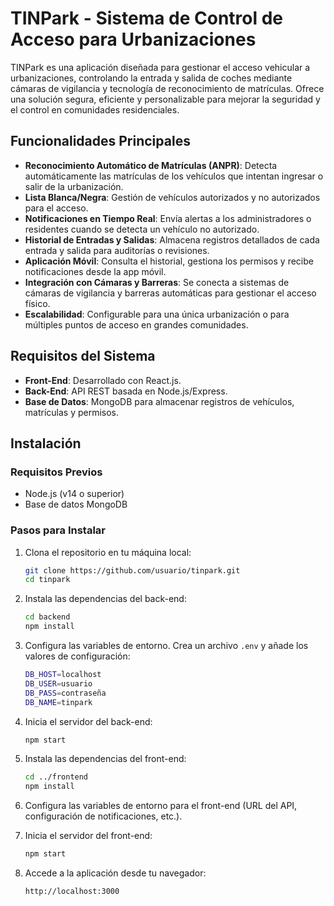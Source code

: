 # TINPark - Sistema de Control de Acceso para Urbanizaciones

TINPark es una aplicación diseñada para gestionar el acceso vehicular a urbanizaciones, controlando la entrada y salida de coches mediante cámaras de vigilancia y tecnología de reconocimiento de matrículas. Ofrece una solución segura, eficiente y personalizable para mejorar la seguridad y el control en comunidades residenciales.

## Funcionalidades Principales

- **Reconocimiento Automático de Matrículas (ANPR)**: Detecta automáticamente las matrículas de los vehículos que intentan ingresar o salir de la urbanización.
- **Lista Blanca/Negra**: Gestión de vehículos autorizados y no autorizados para el acceso.
- **Notificaciones en Tiempo Real**: Envía alertas a los administradores o residentes cuando se detecta un vehículo no autorizado.
- **Historial de Entradas y Salidas**: Almacena registros detallados de cada entrada y salida para auditorías o revisiones.
- **Aplicación Móvil**: Consulta el historial, gestiona los permisos y recibe notificaciones desde la app móvil.
- **Integración con Cámaras y Barreras**: Se conecta a sistemas de cámaras de vigilancia y barreras automáticas para gestionar el acceso físico.
- **Escalabilidad**: Configurable para una única urbanización o para múltiples puntos de acceso en grandes comunidades.

## Requisitos del Sistema

- **Front-End**: Desarrollado con React.js.
- **Back-End**: API REST basada en Node.js/Express.
- **Base de Datos**: MongoDB para almacenar registros de vehículos, matrículas y permisos.

## Instalación

### Requisitos Previos

- Node.js (v14 o superior)
- Base de datos MongoDB

### Pasos para Instalar

1. Clona el repositorio en tu máquina local:

    ```bash
    git clone https://github.com/usuario/tinpark.git
    cd tinpark
    ```

2. Instala las dependencias del back-end:

    ```bash
    cd backend
    npm install
    ```

3. Configura las variables de entorno. Crea un archivo `.env` y añade los valores de configuración:

    ```bash
    DB_HOST=localhost
    DB_USER=usuario
    DB_PASS=contraseña
    DB_NAME=tinpark
    ```

4. Inicia el servidor del back-end:

    ```bash
    npm start
    ```

5. Instala las dependencias del front-end:

    ```bash
    cd ../frontend
    npm install
    ```

6. Configura las variables de entorno para el front-end (URL del API, configuración de notificaciones, etc.).

7. Inicia el servidor del front-end:

    ```bash
    npm start
    ```

8. Accede a la aplicación desde tu navegador:

    ```
    http://localhost:3000
    ```
